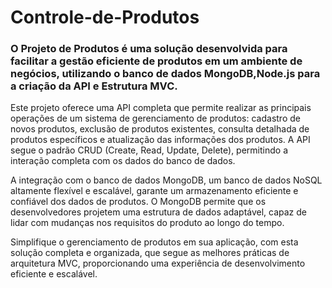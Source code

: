 # Controle-de-Produtos

### O Projeto de Produtos é uma solução desenvolvida para facilitar a gestão eficiente de produtos em um ambiente de negócios, utilizando o banco de dados MongoDB,Node.js para a criação da API e Estrutura MVC.

Este projeto oferece uma API completa que permite realizar as principais operações de um sistema de gerenciamento de produtos: cadastro de novos produtos, exclusão de produtos existentes, consulta detalhada de produtos específicos e atualização das informações dos produtos. A API segue o padrão CRUD (Create, Read, Update, Delete), permitindo a interação completa com os dados do banco de dados.

A integração com o banco de dados MongoDB, um banco de dados NoSQL altamente flexível e escalável, garante um armazenamento eficiente e confiável dos dados de produtos. O MongoDB permite que os desenvolvedores projetem uma estrutura de dados adaptável, capaz de lidar com mudanças nos requisitos do produto ao longo do tempo.

Simplifique o gerenciamento de produtos em sua aplicação, com esta solução completa e organizada, que segue as melhores práticas de arquitetura MVC, proporcionando uma experiência de desenvolvimento eficiente e escalável.
